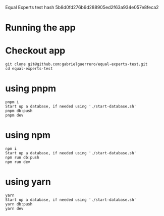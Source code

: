 
Equal Experts test hash 5b8d0fd276b6d288905ed2f63a934e057e8feca2

# Running the app

# Checkout app 
```
git clone git@github.com:gabrielguerrero/equal-experts-test.git 
cd equal-experts-test
```
# using pnpm 
```
pnpm i
Start up a database, if needed using './start-database.sh'
pnpm db:push
pnpm dev
```
# using npm
```
npm i
Start up a database, if needed using './start-database.sh'
npm run db:push
npm run dev
```
# using yarn
```
yarn
Start up a database, if needed using './start-database.sh'
yarn db:push
yarn dev
```


